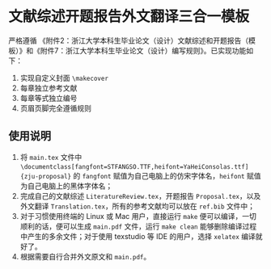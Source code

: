 # 文献综述开题报告外文翻译三合一模板

严格遵循 《附件2：浙江大学本科生毕业论文（设计）文献综述和开题报告（模板）》和《附件7：浙江大学本科生毕业论文（设计）编写规则》。已实现功能如下：

1. 实现自定义封面 `\makecover`
2. 每章独立参考文献
3. 每章等式独立编号
4. 页眉页脚完全遵循规则

## 使用说明

1. 将 `main.tex` 文件中 `\documentclass[fangfont=STFANGSO.TTF,heifont=YaHeiConsolas.ttf]{zju-proposal}` 的 `fangfont` 赋值为自己电脑上的仿宋字体名，`heifont` 赋值为自己电脑上的黑体字体名；
2. 完成自己的文献综述 `LiteratureReview.tex`，开题报告 `Proposal.tex`，以及外文翻译 `Translation.tex`，所有的参考文献均可以放在 `ref.bib` 文件中；
3. 对于习惯使用终端的 Linux 或 Mac 用户，直接运行 `make` 便可以编译，一切顺利的话，便可以生成 `main.pdf` 文件，运行 `make clean` 能够删除编译过程中产生的多余文件；对于使用 texstudio 等 IDE 的用户，选择 `xelatex` 编译就好了。
4. 根据需要自行合并外文原文和 `main.pdf`。




